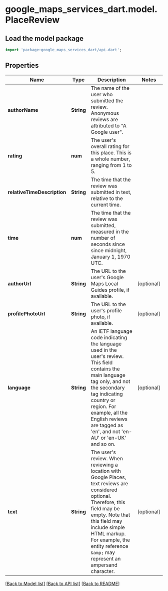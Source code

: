 # google_maps_services_dart.model.PlaceReview

## Load the model package
```dart
import 'package:google_maps_services_dart/api.dart';
```

## Properties
Name | Type | Description | Notes
------------ | ------------- | ------------- | -------------
**authorName** | **String** | The name of the user who submitted the review. Anonymous reviews are attributed to \"A Google user\". | 
**rating** | **num** | The user's overall rating for this place. This is a whole number, ranging from 1 to 5. | 
**relativeTimeDescription** | **String** | The time that the review was submitted in text, relative to the current time. | 
**time** | **num** | The time that the review was submitted, measured in the number of seconds since since midnight, January 1, 1970 UTC. | 
**authorUrl** | **String** | The URL to the user's Google Maps Local Guides profile, if available. | [optional] 
**profilePhotoUrl** | **String** | The URL to the user's profile photo, if available. | [optional] 
**language** | **String** | An IETF language code indicating the language used in the user's review. This field contains the main language tag only, and not the secondary tag indicating country or region. For example, all the English reviews are tagged as 'en', and not 'en-AU' or 'en-UK' and so on. | [optional] 
**text** | **String** | The user's review. When reviewing a location with Google Places, text reviews are considered optional. Therefore, this field may be empty. Note that this field may include simple HTML markup. For example, the entity reference `&amp;` may represent an ampersand character. | [optional] 

[[Back to Model list]](../README.md#documentation-for-models) [[Back to API list]](../README.md#documentation-for-api-endpoints) [[Back to README]](../README.md)


